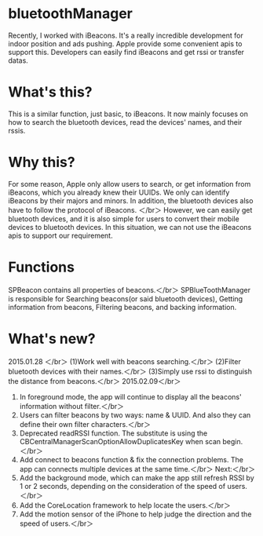 # bluetoothManager

Recently, I worked with iBeacons. It's a really incredible development for indoor position and ads pushing. Apple provide some convenient apis to support this. Developers can easily find iBeacons and get rssi or transfer datas.

# What's this?
This is a similar function, just basic, to iBeacons. It now mainly focuses on how to search the bluetooth devices, read the devices' names, and their rssis. 

# Why this?
For some reason, Apple only allow users to search, or get information from iBeacons, which you already knew their UUIDs. We only can identify iBeacons by their majors and minors. In addition, the bluetooth devices also have to follow the protocol of iBeacons. ＜/br＞
However, we can easily get bluetooth devices, and it is also simple for users to convert their mobile devices to bluetooth devices. In this situation, we can not use the iBeacons apis to support our requirement.

# Functions
SPBeacon contains all properties of beacons.＜/br＞
SPBlueToothManager is responsible for Searching beacons(or said bluetooth devices), Getting information from beacons, Filtering beacons, and backing information.

# What's new?
2015.01.28 ＜/br＞
(1)Work well with beacons searching.＜/br＞
(2)Filter bluetooth devices with their names.＜/br＞
(3)Simply use rssi to distinguish the distance from beacons.＜/br＞
2015.02.09＜/br＞
1) In foreground mode, the app will continue to display all the beacons' information without filter.＜/br＞
2) Users can filter beacons by two ways: name & UUID. And also they can define their own filter characters.＜/br＞
3) Deprecated readRSSI function. The substitute is using the CBCentralManagerScanOptionAllowDuplicatesKey when scan begin.＜/br＞
4) Add connect to beacons function & fix the connection problems. The app can connects multiple devices at the same time.＜/br＞
Next:＜/br＞
1) Add the background mode, which can make the app still refresh RSSI by 1 or 2 seconds, depending on the consideration of the speed of users.＜/br＞
2) Add the CoreLocation framework to help locate the users.＜/br＞
3) Add the motion sensor of the iPhone to help judge the direction and the speed of users.＜/br＞ 
